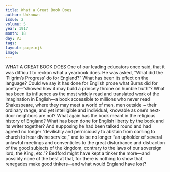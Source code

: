 ```yaml
---
title: What a Great Book Does
author: Unknown
issue: 2
volume: 5
year: 1917
month: 18
day: VI
tags:
layout: page.njk
image:
---
```

WHAT A GREAT BOOK DOES       One of our leading educators once said, that it was difficult to reckon what a yearbook does. He was asked, “What did the ‘Pilgrim’s Progress’ do for England?” What has been its effect on the language? Could we say it has done for English prose what Burns did for poetry—”showed how it may build a princely throne on humble truth”? What has been its influence as the most widely read and translated work of the imagination in English—a book accessible to millions who never read Shakespeare, where they may meet a world of men, men outside ~ their ordinary range, and yet intelligible and individual, knowable as one’s next-door neighbors are not? What again has the book meant in the religious history of England?       What has been done for English liberty by the book and its writer together?       And supposing he had been talked round and had agreed no longer “devilishly and perniciously to abstain from coming to church to hear divine service,” and to be no longer “an upholder of several unlawful meetings and conventicles to the great disturbance and distraction of the good subjects of the kingdom, contrary to the laws of our sovereign lord, the King, etc.”? Bedford might have kept a tinker the more—and possibly none of the best at that, for there is nothing to show that renegades make good tinkers—and what would England have lost? 
